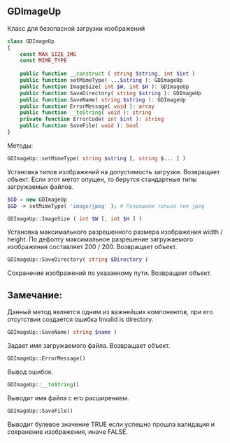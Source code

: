 ## GDImageUp
Класс для безопасной загрузки изображений
```PHP
class GDImageUp
{
	const MAX_SIZE_IMG
	const MIME_TYPE
	
	public function __construct ( string $string, int $int )
	public function setMimeType( ...$string ): GDImageUp
	public function ImageSize( int $W, int $H ): GDImageUp
	public function SaveDirectory( string $string ): GDImageUp
	public function SaveName( string $string ): GDImageUp
	public function ErrorMessage( void ): array
	public function __toString( void ): string
	private function ErrorCode( int $int ): string
	public function SaveFile( void ): bool
}
```

Методы:

```PHP
GDImageUp::setMimeType( string $string [, string $... ] )
```
Установка типов изображений на допустимость загрузки. Возвращает объект. Если этот метот опущен, то берутся стандартные типы загружаемых файлов.
```PHP
$GD = new GDImageUp
$GD -> setMimeType( 'image/jpeg' ); # Разрешили только тип jpeg
```

```PHP
GDImageUp::ImageSize ( int $W [, int $H ] )
```
Установка максимального разрешенного размера изображения width / height. По дефолту максимальное разрешение загружаемого изображения составляет 200 / 200. Возвращает объект.

```PHP
GDImageUp::SaveDirectory( string $Directory )
```
Сохранение изображений по указанному пути. Возвращает объект.
## Замечание:
Данный метод является одним из важнейших компонентов, при его отсутствии создается ошибка Invalid is directory.

```PHP
GDImageUp::SaveName( string $name )
```
Задает имя загружаемого файла. Возвращает объект.

```PHP
GDImageUp::ErrorMessage()
```
Вывод ошибок.

```PHP
GDImageUp::__toString()
```
Выводит имя файла с его расширением.

```PHP
GDImageUp::SaveFile()
```
Выводит булевое значение TRUE если успешно прошла валидация и сохранение изображения, иначе FALSE.
